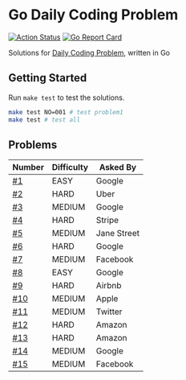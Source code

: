 # Go Daily Coding Problem

[![Action Status](https://github.com/TipsyPixie/go-daily-coding-problem/workflows/Go%20Test/badge.svg)](https://github.com/TipsyPixie/go-daily-coding-problem/actions)
[![Go Report Card](https://goreportcard.com/badge/github.com/TipsyPixie/go-daily-coding-problem)](https://goreportcard.com/report/github.com/TipsyPixie/go-daily-coding-problem)

Solutions for [Daily Coding Problem](https://www.dailycodingproblem.com/ "Daily Coding Problem"), written in Go

## Getting Started

Run `make test` to test the solutions.
```bash
make test NO=001 # test problem1
make test # test all
```

## Problems

Number | Difficulty | Asked By
--- | --- | ---
[#1](problem001) | EASY | Google
[#2](problem002) | HARD | Uber
[#3](problem003) | MEDIUM | Google
[#4](problem004) | HARD | Stripe
[#5](problem005) | MEDIUM | Jane Street
[#6](problem006) | HARD | Google
[#7](problem007) | MEDIUM | Facebook
[#8](problem008) | EASY | Google
[#9](problem009) | HARD | Airbnb
[#10](problem010) | MEDIUM | Apple
[#11](problem011) | MEDIUM | Twitter
[#12](problem012) | HARD | Amazon
[#13](problem013) | HARD | Amazon
[#14](problem014) | MEDIUM | Google
[#15](problem015) | MEDIUM | Facebook
